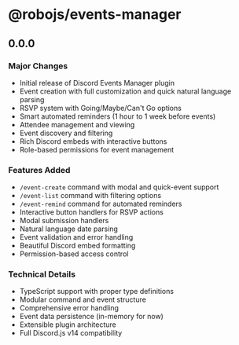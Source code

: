 # @robojs/events-manager

## 0.0.0

### Major Changes

- Initial release of Discord Events Manager plugin
- Event creation with full customization and quick natural language parsing
- RSVP system with Going/Maybe/Can't Go options
- Smart automated reminders (1 hour to 1 week before events)
- Attendee management and viewing
- Event discovery and filtering
- Rich Discord embeds with interactive buttons
- Role-based permissions for event management

### Features Added

- `/event-create` command with modal and quick-event support
- `/event-list` command with filtering options
- `/event-remind` command for automated reminders  
- Interactive button handlers for RSVP actions
- Modal submission handlers
- Natural language date parsing
- Event validation and error handling
- Beautiful Discord embed formatting
- Permission-based access control

### Technical Details

- TypeScript support with proper type definitions
- Modular command and event structure
- Comprehensive error handling
- Event data persistence (in-memory for now)
- Extensible plugin architecture
- Full Discord.js v14 compatibility